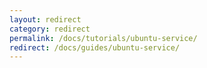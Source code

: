 ```yaml
---
layout: redirect
category: redirect
permalink: /docs/tutorials/ubuntu-service/
redirect: /docs/guides/ubuntu-service/
---
```

